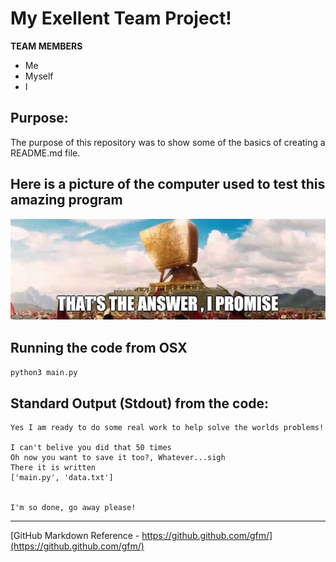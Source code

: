 # My Exellent Team Project!

**TEAM MEMBERS**
* Me
* Myself
* I

## Purpose:

The purpose of this repository was to show some of the basics of creating a README.md file.

## Here is a picture of the computer used to test this amazing program


![Cool Picture](deepthought.jpg)

## Running the code from OSX

```python3 main.py```

## Standard Output (Stdout) from the code:

```
Yes I am ready to do some real work to help solve the worlds problems!

I can't belive you did that 50 times
Oh now you want to save it too?, Whatever...sigh
There it is written
['main.py', 'data.txt']


I'm so done, go away please!
```

----
[GitHub Markdown Reference - https://github.github.com/gfm/](https://github.github.com/gfm/) 
